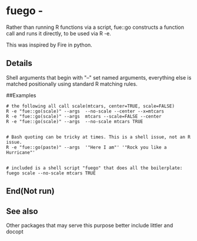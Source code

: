 # fuego - 

Rather than running R functions via a script, fue::go constructs a function call and runs it directly, to be used via R -e.

This was inspired by Fire in python.

## Details

Shell arguments that begin with "–" set named arguments, everything else is matched positionally using standard R matching rules.

##Examples

    # the following all call scale(mtcars, center=TRUE, scale=FALSE)
    R -e "fue::go(scale)" --args  --no-scale --center --x=mtcars
    R -e "fue::go(scale)" --args  mtcars --scale=FALSE --center
    R -e "fue::go(scale)" --args  --no-scale mtcars TRUE


    # Bash quoting can be tricky at times. This is a shell issue, not an R issue.
    R -e "fue::go(paste)" --args  '"Here I am"' '"Rock you like a Hurricane"'


    # included is a shell script "fuego" that does all the boilerplate:
    fuego scale --no-scale mtcars TRUE

## End(Not run)

## See also

Other packages that may serve this purpose better include littler and docopt
